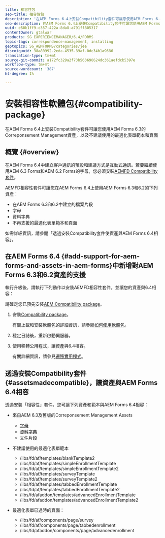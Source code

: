 ```yaml
---
title: 相容性包
seo-title: 相容性包
description: '在AEM Forms 6.4上安裝Compatibility套件可讓您使用AEM Forms 6.3的Correponsement Management資產，以及不建議使用的最適化表單範本和頁面 '
seo-description: 在AEM Forms 6.4上安裝Compatibility套件可讓您使用AEM Forms 6.3的Correponsement Management資產，以及不建議使用的最適化表單範本和頁面
uuid: e50b1ff9-c357-422a-8da8-a791ff805317
contentOwner: gtalwar
products: SG_EXPERIENCEMANAGER/6.4/FORMS
topic-tags: correspondence-management, installing
geptopics: SG_AEMFORMS/categories/jee
discoiquuid: 38a80992-2eda-4535-89af-0de34b1a9686
translation-type: tm+mt
source-git-commit: a172fc329a2f73b563690624dc361aefdcb5397e
workflow-type: tm+mt
source-wordcount: '387'
ht-degree: 1%

---
```



# 安裝相容性軟體包{#compatibility-package}

在AEM Forms 6.4上安裝Compatibility套件可讓您使用AEM Forms 6.3的Correponsement Management資產，以及不建議使用的最適化表單範本和頁面

## 概覽 {#overview}

在AEM Forms 6.4中建立客戶通訊的預設和建議方式是互動式通訊。若要繼續使用AEM 6.3 Forms和AEM 6.2 Forms的字母，您必須安裝[AEMFD Compatibility套件](https://www.adobeaemcloud.com/content/marketplace/marketplaceProxy.html?packagePath=/content/companies/public/adobe/packages/cq640/fd/AEM-FORMS-6.4-COMPAT)。

AEMFD相容性套件可讓您在AEM Forms 6.4上使用AEM Forms 6.3和6.2的下列資產：

* 在AEM Forms 6.3和6.2中建立的檔案片段
* 字母
* 資料字典
* 不再支援的最適化表單範本和頁面

如需詳細資訊，請參閱「透過安裝Compatibility套件使資產與AEM Forms 6.4相容」。[](/help/forms/using/compatibility-package.md#assetsmadecompatible)

## 在AEM Forms 6.4 {#add-support-for-aem-forms-and-assets-in-aem-forms}中新增對AEM Forms 6.3和6.2資產的支援

執行升級後，請執行下列動作以安裝AEMFD相容性套件，並讓您的資產與6.4相容：

請確定您已預先安裝[AEM Compatibility package](/help/sites-deploying/backward-compatibility.md)。

1. 安裝[Compatibility package](https://www.adobeaemcloud.com/content/marketplace/marketplaceProxy.html?packagePath=/content/companies/public/adobe/packages/cq640/fd/AEM-FORMS-6.4-COMPAT)。

   有關上載和安裝軟體包的詳細資訊，請參閱[如何使用軟體包](/help/sites-administering/package-manager.md)。

1. 穩定日誌後，重新啟動伺服器。
1. 使用移轉公用程式，讓資產與6.4相容。

   有關詳細資訊，請參見[遷移實用程式](/help/forms/using/migration-utility.md)。

## 透過安裝Compatibility套件{#assetsmadecompatible}，讓資產與AEM Forms 6.4相容

透過安裝「相容性」套件，您可讓下列資產和範本與AEM Forms 6.4相容：

* 來自AEM 6.3及舊版的Correponsement Management Assets

   * [字母](/help/forms/using/create-letter.md)
   * [資料字典](/help/forms/using/data-dictionary.md)
   * 文件片段

* 不建議使用的最適化表單範本

   * /libs/fd/af/templates/blankTemplate2
   * /libs/fd/af/templates/simpleEnrollmentTemplate
   * /libs/fd/af/templates/simpleEnrollmentTemplate2
   * /libs/fd/af/templates/surveyTemplate
   * /libs/fd/af/templates/surveyTemplate2
   * /libs/fd/af/templates/tabbedEnrollmentTemplate
   * /libs/fd/af/templates/tabbedEnrollmentTemplate2
   * /libs/fd/afaddon/templates/advancedEnrollmentTemplate
   * /libs/fd/afaddon/templates/advancedEnrollmentTemplate2

* 最適化表單已過時的頁面：

   * /libs/fd/af/components/page/survey
   * /libs/fd/af/components/page/tabbedenrollment
   * /libs/fd/afaddon/components/page/advancedenrollment

